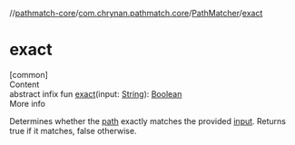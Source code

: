 //[pathmatch-core](../../../index.md)/[com.chrynan.pathmatch.core](../index.md)/[PathMatcher](index.md)/[exact](exact.md)



# exact  
[common]  
Content  
abstract infix fun [exact](exact.md)(input: [String](https://kotlinlang.org/api/latest/jvm/stdlib/kotlin/-string/index.html)): [Boolean](https://kotlinlang.org/api/latest/jvm/stdlib/kotlin/-boolean/index.html)  
More info  


Determines whether the [path](path.md) exactly matches the provided [input](https://kotlinlang.org/api/latest/jvm/stdlib/kotlin/-string/index.html). Returns true if it matches, false otherwise.

  



